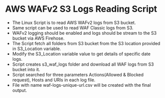 # AWS WAFv2 S3 Logs Reading Script

* The Linux Script is to read AWS WAFv2 logs from S3 bucket.
* Same script can be used to read WAF Classic logs from S3.
* WAFv2 logging should be enabled and logs should be stream to the S3 bucket via AWS Firehose.
* The Script fetch all folders from S3 bucket from the S3 location provided in S3_Location variable.
* Modify the S3_Location variable value to get details of specific date logs.
* Script creates s3_waf_logs folder and download all WAF logs from S3 bucket into it.
* Script searched for three parameters Actions(Allowed & Blocked request), Hosts and URIs in each log file.
* File with name waf-logs-unique-url.csv will be created with the final output.
